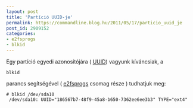 ```yaml
---
layout: post
title: 'Partíció UUID-je'
permalink: https://commandline.blog.hu/2011/05/17/particio_uuid_je
post_id: 2909152
categories: 
- e2fsprogs
- blkid
---
```


Egy partíció egyedi azonosítójára (
[UUID](http://en.wikipedia.org/wiki/Universally_unique_identifier)) vagyunk kíváncsiak, a 
```
blkid
```
 parancs segítségével ( 
[e2fsprogs](http://e2fsprogs.sourceforge.net/) csomag része ) tudhatjuk meg: 
```
# blkid /dev/sda10
 /dev/sda10: UUID="186567b7-48f9-45a8-b650-7362ee6ee3b3" TYPE="ext4"
```